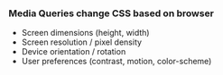 ### Media Queries change CSS based on browser

* Screen dimensions (height, width)
* Screen resolution / pixel density
* Device orientation / rotation
* User preferences (contrast, motion, color-scheme)
